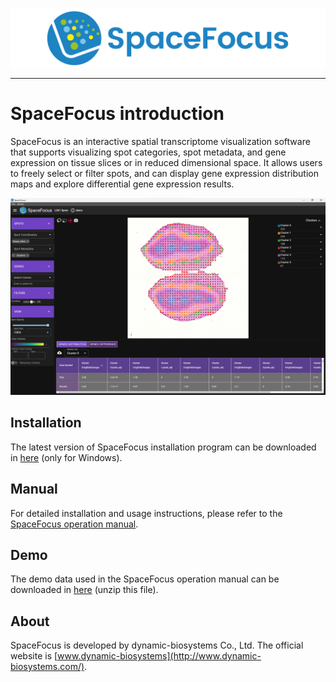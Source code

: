 ![logo](https://github.com/DynamicBiosystems/SpaceFocus/blob/main/logo.png)

---

# SpaceFocus introduction
SpaceFocus is an interactive spatial transcriptome visualization software that supports visualizing spot categories, spot metadata, and gene expression on tissue slices or in reduced dimensional space. It allows users to freely select or filter spots, and can display gene expression distribution maps and explore differential gene expression results.

![SpaceFocus](https://github.com/DynamicBiosystems/SpaceFocus/blob/main/SpaceFocus.png)

## Installation
The latest version of SpaceFocus installation program can be downloaded in [here](https://github.com/DynamicBiosystems/SpaceFocus/releases/tag/v1.0.0) (only for Windows).

## Manual
For detailed installation and usage instructions, please refer to the [SpaceFocus operation manual](https://github.com/DynamicBiosystems/SpaceFocus/blob/main/SpaceFocus-v1.0.0_operation_manual.pdf).

## Demo
The demo data used in the SpaceFocus operation manual can be downloaded in [here](https://github.com/DynamicBiosystems/SpaceFocus/blob/main/spacefocus_demo_data.zip) (unzip this file).

## About
SpaceFocus is developed by dynamic-biosystems Co., Ltd. The official website is [www.dynamic-biosystems](http://www.dynamic-biosystems.com/).
